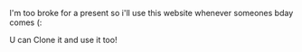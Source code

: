 I'm too broke for a present so i'll use this website whenever someones bday comes (:

U can Clone it and use it too!

